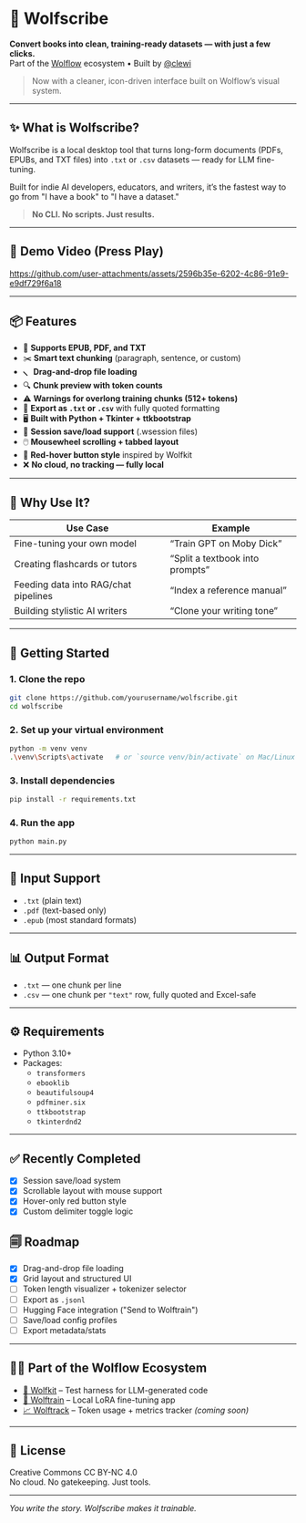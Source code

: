 # 🐺 Wolfscribe

**Convert books into clean, training-ready datasets — with just a few clicks.**  
Part of the [Wolflow](https://wolflow.ai) ecosystem • Built by [@clewi](https://github.com/clewi)

> Now with a cleaner, icon-driven interface built on Wolflow’s visual system.

---

## ✨ What is Wolfscribe?

Wolfscribe is a local desktop tool that turns long-form documents (PDFs, EPUBs, and TXT files) into `.txt` or `.csv` datasets — ready for LLM fine-tuning.

Built for indie AI developers, educators, and writers, it’s the fastest way to go from "I have a book" to "I have a dataset."

> **No CLI. No scripts. Just results.**

---

## 📸 Demo Video (Press Play)


https://github.com/user-attachments/assets/2596b35e-6202-4c86-91e9-e9df729f6a18


---

## 📦 Features

- 🧠 **Supports EPUB, PDF, and TXT**
- ✂️ **Smart text chunking** (paragraph, sentence, or custom)
- 🮢 **Drag-and-drop file loading**
- 🔍 **Chunk preview with token counts**
- ⚠️ **Warnings for overlong training chunks (512+ tokens)**
- 📂 **Export as `.txt` or `.csv`** with fully quoted formatting
- 🖥️ **Built with Python + Tkinter + ttkbootstrap**
- 💾 **Session save/load support** (.wsession files)
- 🖱️ **Mousewheel scrolling + tabbed layout**
- 🎨 **Red-hover button style** inspired by Wolfkit
- ❌ **No cloud, no tracking — fully local**

---

## 🥚 Why Use It?

| Use Case | Example |
|----------|---------|
| Fine-tuning your own model | “Train GPT on Moby Dick” |
| Creating flashcards or tutors | “Split a textbook into prompts” |
| Feeding data into RAG/chat pipelines | “Index a reference manual” |
| Building stylistic AI writers | “Clone your writing tone” |

---

## 🚀 Getting Started

### 1. Clone the repo

```bash
git clone https://github.com/yourusername/wolfscribe.git
cd wolfscribe
```

### 2. Set up your virtual environment

```bash
python -m venv venv
.\venv\Scripts\activate   # or `source venv/bin/activate` on Mac/Linux
```

### 3. Install dependencies

```bash
pip install -r requirements.txt
```

### 4. Run the app

```bash
python main.py
```

---

## 📁 Input Support

- `.txt` (plain text)
- `.pdf` (text-based only)
- `.epub` (most standard formats)

---

## 📊 Output Format

- `.txt` — one chunk per line
- `.csv` — one chunk per `"text"` row, fully quoted and Excel-safe

---

## ⚙️ Requirements

- Python 3.10+
- Packages:
  - `transformers`
  - `ebooklib`
  - `beautifulsoup4`
  - `pdfminer.six`
  - `ttkbootstrap`
  - `tkinterdnd2`

---

## ✅ Recently Completed

- [x] Session save/load system
- [x] Scrollable layout with mouse support
- [x] Hover-only red button style
- [x] Custom delimiter toggle logic

## 🗐 Roadmap

- [x] Drag-and-drop file loading
- [x] Grid layout and structured UI
- [ ] Token length visualizer + tokenizer selector
- [ ] Export as `.jsonl`
- [ ] Hugging Face integration ("Send to Wolftrain")
- [ ] Save/load config profiles
- [ ] Export metadata/stats

---


## 🧙‍♂️ Part of the Wolflow Ecosystem

- [🥚 Wolfkit](https://github.com/yourusername/wolfkit) – Test harness for LLM-generated code
- [🐺 Wolftrain](https://github.com/yourusername/wolftrain) – Local LoRA fine-tuning app
- [📈 Wolftrack](https://github.com/yourusername/wolftrack) – Token usage + metrics tracker *(coming soon)*

---

## 🤖 License

Creative Commons CC BY-NC 4.0  
No cloud. No gatekeeping. Just tools.

---

_You write the story. Wolfscribe makes it trainable._
